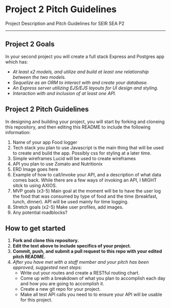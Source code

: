 # Project 2 Pitch Guidelines
Project Description and Pitch Guidelines for SEIR SEA P2

---
## Project 2 Goals

In your second project you will create a full stack Express and Postgres app which has:
- *At least x2 models, and utilize and build at least one relationship between the two models.*
- *Sequelize as an ORM to interact with and create your database.*
- *An Express server utilizing EJS/EJS layouts for UI design and styling.*
- *Interaction with and inclusion of at least one API.*

## Project 2 Pitch Guidelines

In designing and building your project, you will start by forking and cloneing this repository, and then editing this README to include the following information: 
1. Name of your app
Food logger
2. Tech stack you plan to use
Javascript is the main thing that will be used to create and build the app. Possibly css for styling at a later time.
3. Simple wireframes
Lucid will be used to create wireframes
5. API you plan to use
Zomato and Nutritionix
6. ERD
Image goes here
7. Example of how to call/invoke your API, and a description of what data comes back.
While there are a few ways of invoking an API, I MIGHT sitck to using AXIOS.
8. MVP goals (x3-5)
Main goal at the moment will be to have the user log the food that was consumed by type of food and the time (breakfast, lunch, dinner). API will be used mainly for time logging.
9. Stretch goals (x2-5)
Make user profiles, add images.
10. Any potential roadblocks?

## How to get started
1. **Fork and clone this repository.**
2. **Edit the text above to include specifics of your project.**
3. **Commit, push, and submit a pull request to this repo with your edited pitch README.**
4. *After you have met with a staff member and your pitch has been approved, suggested next steps:*
      * Write out your routes and create a RESTful routing chart.
      * Come up with a breakdown of what you plan to accomplish each day and how you are going to accomplish it.
      * Create a new git repo for your project. 
      * Make all test API calls you need to to ensure your API will be usable for this project. 
      




